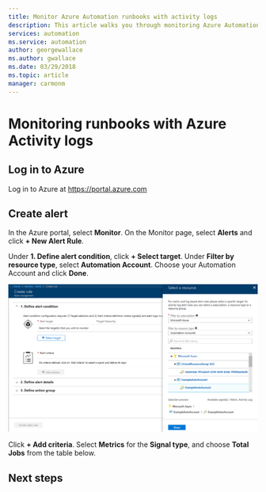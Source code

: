 ```yaml
---
title: Monitor Azure Automation runbooks with activity logs
description: This article walks you through monitoring Azure Automation runbooks with the activity log
services: automation
ms.service: automation
author: georgewallace
ms.author: gwallace
ms.date: 03/29/2018
ms.topic: article
manager: carmonm
---
```

# Monitoring runbooks with Azure Activity logs

## Log in to Azure

Log in to Azure at https://portal.azure.com


## Create alert

In the Azure portal, select **Monitor**. On the Monitor page, select **Alerts** and click **+ New Alert Rule**.

Under **1. Define alert condition**, click **+  Select target**. Under **Filter by resource type**, select **Automation Account**. Choose your Automation Account and click **Done**.

![Select a resource for the alert](./media/automation-alert-activity-log/select-resource.png)

Click **+ Add criteria**. Select **Metrics** for the **Signal type**, and choose **Total Jobs** from the table below.


## Next steps
